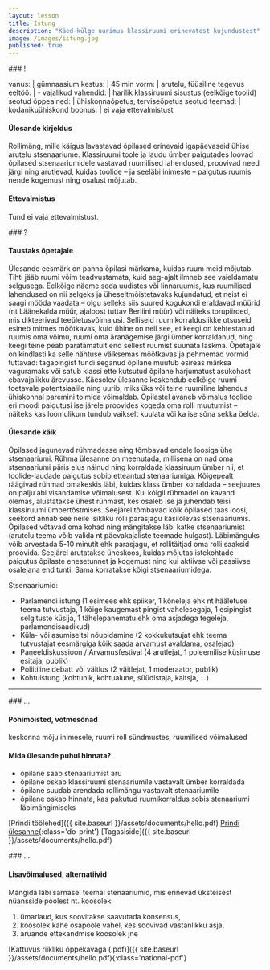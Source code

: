 ```yaml
---
layout: lesson
title: Istung
description: "Käed-külge uurimus klassiruumi erinevatest kujundustest"
image: /images/istung.jpg
published: true
---
```




<section class="section-bang">
### !

vanus: 				| gümnaasium
kestus: 			| 45 min
vorm: 				| arutelu, füüsiline tegevus
eeltöö:				| -
vajalikud vahendid:	| harilik klassiruumi sisustus (eelkõige toolid)
seotud õppeained:	| ühiskonnaõpetus, terviseõpetus
seotud teemad:		| kodanikuühiskond
boonus:				| ei vaja ettevalmistust

#### Ülesande kirjeldus
Rollimäng, mille käigus lavastavad õpilased erinevaid igapäevaseid ühise arutelu stsenaariume. Klassiruumi toole ja laudu ümber paigutades loovad õpilased stsenaariumidele vastavad ruumilised lahendused, proovivad need järgi ning arutlevad, kuidas toolide – ja seeläbi inimeste – paigutus ruumis nende kogemust ning osalust mõjutab.

#### Ettevalmistus
Tund ei vaja ettevalmistust.

</section>

<section class="section-question">
### ?

#### Taustaks õpetajale
Ülesande eesmärk on panna õpilasi märkama, kuidas ruum meid mõjutab. Tihti jääb ruumi võim teadvustamata, kuid aeg-ajalt ilmneb see vaieldamatu selgusega. Eelkõige näeme seda uudistes või linnaruumis, kus ruumilised lahendused on nii selgeks ja üheseltmõistetavaks kujundatud, et neist ei saagi mööda vaadata – olgu selleks siis suured kogukondi eraldavad müürid (nt Läänekalda müür, ajaloost tuttav Berliini müür) või näiteks torupiirded, mis dikteerivad teeületusvõimalusi. Selliseid ruumikorralduslikke otsuseid esineb mitmes mõõtkavas, kuid ühine on neil see, et keegi on kehtestanud ruumis oma võimu, ruumi oma äranägemise järgi ümber korraldanud, ning keegi teine peab paratamatult end sellest ruumist suunata laskma. Õpetajale on kindlasti ka selle nähtuse väiksemas mõõtkavas ja pehmemad vormid tuttavad: tagapingist tundi seganud õpilane muutub esireas märksa vaguramaks või satub klassi ette kutsutud õpilane harjumatust asukohast ebavajalikku ärevusse. Käesolev ülesanne keskendub eelkõige ruumi toetavale potentsiaalile ning uurib, miks üks või teine ruumiline lahendus ühiskonnal paremini toimida võimaldab. Õpilastel avaneb võimalus toolide eri moodi paigutusi ise järele proovides kogeda oma rolli muutumist – näiteks kas loomulikum tundub vaikselt kuulata või ka ise sõna sekka öelda.

#### Ülesande käik
Õpilased jagunevad rühmadesse ning tõmbavad endale loosiga ühe stsenaariumi. Rühma ülesanne on meenutada, millisena on nad oma stsenaariumi päris elus näinud ning korraldada klassiruum ümber nii, et toolide-laudade paigutus sobib etteantud stenaariumiga. Kõigepealt räägivad rühmad omakeskis läbi, kuidas klass ümber korraldada – seejuures on palju abi visandamise võimalusest. Kui kõigil rühmadel on kavand olemas, alustatakse ühest rühmast, kes osaleb ise ja juhendab teisi klassiruumi ümbertõstmises. Seejärel tõmbavad kõik õpilased taas loosi, seekord annab see neile isikliku rolli parasjagu käsilolevas stsenaariumis. Õpilased võtavad oma kohad ning mängitakse läbi katke stsenaariumist (arutelu teema võib valida nt päevakajaliste teemade hulgast). Läbimänguks võib arvestada 5-10 minutit ehk parasjagu, et rollitäitjad oma rolli saaksid proovida. Seejärel arutatakse üheskoos, kuidas mõjutas istekohtade paigutus õpilaste enesetunnet ja kogemust ning kui aktiivse või passiivse osalejana end tunti. Sama korratakse kõigi stsenaariumidega.

Stsenaariumid:

- Parlamendi istung (1 esimees ehk spiiker, 1 kõneleja ehk nt hääletuse teema tutvustaja, 1 kõige kaugemast pingist vahelesegaja, 1 esipingist selgituste küsija, 1 tähelepanematu ehk oma asjadega tegeleja, parlamendisaadikud)
- Küla- või asumiseltsi nõupidamine (2 kokkukutsujat ehk teema tutvustajat eesmärgiga kõik saada arvamust avaldama, osalejad)
- Paneeldiskussioon / Arvamusfestival (4 arutlejat, 1 poleemilise küsimuse esitaja, publik)
- Poliitiline debatt või väitlus (2 väitlejat, 1 moderaator, publik)
- Kohtuistung (kohtunik, kohtualune, süüdistaja, kaitsja, …)

</section>

------

<section class="section-dots">
### ...

#### Põhimõisted, võtmesõnad
keskonna mõju inimesele, ruumi roll sündmustes, ruumilised võimalused

#### Mida ülesande puhul hinnata?
+ õpilane saab stenaariumist aru
+ õpilane oskab klassiruumi stenaariumile vastavalt ümber korraldada
+ õpilane suudab arendada rollimängu vastavalt stenaariumile
+ õpilane oskab hinnata, kas pakutud ruumikorraldus sobis stenaariumi läbimängimiseks

[Prindi töölehed]({{ site.baseurl }}/assets/documents/hello.pdf)
[Prindi ülesanne](){:class='do-print'}
[Tagasiside]({{ site.baseurl }}/assets/documents/hello.pdf)
</section>


<section class="section-background">
### ...

#### Lisavõimalused, alternatiivid
Mängida läbi sarnasel teemal stenaariumid, mis erinevad üksteisest nüansside poolest nt. koosolek:
1. ümarlaud, kus soovitakse saavutada konsensus,
2. koosolek kahe osapoole vahel, kes soovivad vastanlikku asja,
3. aruande ettekandmise koosolek jne

[Kattuvus riikliku õppekavaga (.pdf)]({{ site.baseurl }}/assets/documents/hello.pdf){:class='national-pdf'}
</section>
